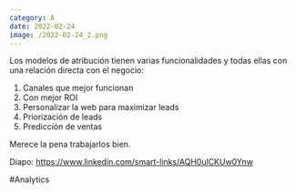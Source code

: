 ```yaml
--- 
category: A 
date: 2022-02-24 
image: /2022-02-24_2.png 
--- 
```


Los modelos de atribución tienen varias funcionalidades y todas ellas con una relación directa con el negocio:

1) Canales que mejor funcionan
2) Con mejor ROI
3) Personalizar la web para maximizar leads
4) Priorización de leads
5) Predicción de ventas

Merece la pena trabajarlos bien.

Diapo: https://www.linkedin.com/smart-links/AQH0ulCKUw0Ynw

#Analytics